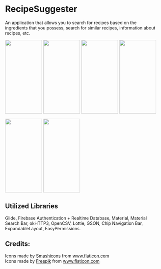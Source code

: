 # RecipeSuggester

An application that allows you to search for recipes based on the ingredients that you possess, search for similar recipes, information about recipes, etc.

<img src="https://i.imgur.com/LpzyatQ.png" height="240" width="120"> <img src="https://i.imgur.com/j5sXmf0.png" height="240" width="120"> <img src="https://i.imgur.com/S47yOKB.png" height="240" width="120"> <img src="https://i.imgur.com/Y4sGg5Y.png" height="240" width="120">

<img src="https://i.imgur.com/qpthUZD.png" height="240" width="120">

<img src="https://i.imgur.com/nTwJDje.png" height="240" width="120">



## Utilized Libraries
Glide, Firebase Authentication + Realtime Database, Material, Material Search Bar, okHTTP3, OpenCSV, Lottie, GSON, Chip Navigation Bar, ExpandableLayout, EasyPermissions.



## Credits:
<div>Icons made by <a href="https://www.flaticon.com/authors/smashicons" title="Smashicons">Smashicons</a> from <a href="https://www.flaticon.com/" title="Flaticon">www.flaticon.com</a></div>
<div>Icons made by <a href="https://www.flaticon.com/authors/freepik" title="Freepik">Freepik</a> from <a href="https://www.flaticon.com/" title="Flaticon"> www.flaticon.com</a></div>
